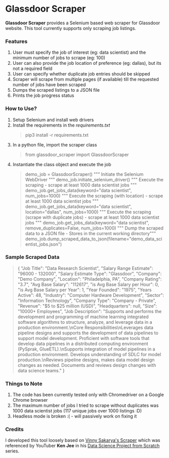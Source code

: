 # Glassdoor Scraper

**Glassdoor Scraper** provides a Selenium based web scraper for Glassdoor website. This tool currently supports only scraping job listings.

### Features

1. User must specify the job of interest (eg: data scientist) and the minimum number of jobs to scrape (eg: 100)
2. User can also provide the job location of preference (eg: dallas), but its not a required field
3. User can specify whether duplicate job entries should be skipped
4. Scraper will scrape from multiple pages (if available) till the requested number of jobs have been scraped
5. Dumps the scraped listings to a JSON file
6. Prints the job progress status

### How to Use?
1. Setup Selenium and install web drivers
2. Install the requirements in the *requirements.txt*
    > pip3 install -r requirements.txt
3. In a python file, import the scraper class
    > from glassdoor_scraper import GlassdoorScraper
4. Instantiate the class object and execute the job
    > demo_job = GlassdoorScraper()
    > """ Initiate the Selenium WebDriver """
    > demo_job.initiate_selenium_driver()
    > """ Execute the scraping - scrape at least 1000 data scientist jobs """
    > demo_job.get_jobs_data(keyword="data scientist", num_jobs=1000)
    > """ Execute the scraping (with location) - scrape at least 1000 data scientist jobs """
    > demo_job.get_jobs_data(keyword="data scientist", location="dallas", num_jobs=1000)
    > """ Execute the scraping (scrape with duplicate jobs) - scrape at least 1000 data scientist jobs """
    > demo_job.get_jobs_data(keyword="data scientist", remove_duplicates=False, num_jobs=1000)
    > """ Dump the scraped data to a JSON file - Stores in the current working directory"""
    > demo_job.dump_scraped_data_to_json(filename="demo_data_scientist_jobs.json")

### Sample Scraped Data
>{
        "Job Title": "Data Research Scientist",
        "Salary Range Estimate": "96000  -  132000",
        "Salary Estimate Type": "Glassdoor",
        "Company": "Demo Company",
        "Location": "Philadelphia, PA",
        "Company Rating": "3.7",
        "Avg Base Salary": "112617",
        "is Avg Base Salary per Hour": 0,
        "is Avg Base Salary per Year": 1,
        "Year Founded": "1975",
        "Years Active": 48,
        "Industry": "Computer Hardware Development",
        "Sector": "Information Technology",
        "Company Type": "Company - Private",
        "Revenue": "\$5 to \$25 million (USD)",
        "Headquarters": null,
        "Size": "10000+ Employees",
        "Job Description": "Supports and performs the development and programming of machine learning integrated software algorithms to structure, analyze, and leverage data in a production environment.\nCore Responsibilities\nLeverages data pipeline designs and supports the development of data pipelines to support model development. Proficient with software tools that develop data pipelines in a distributed computing environment (PySprak, GlueETL).\nSupports integration of model pipelines in a production environment. Develops understanding of SDLC for model production.\nReviews pipeline designs, makes data model design changes as needed. Documents and reviews design changes with data science teams."
    }


### Things to Note
1. The code has been currently tested only with Chromedriver on a Google Chrome browser
2. The maximum number of jobs I tried to scrape without duplicates was 1000 data scientist jobs (117 unique jobs over 1000 listings :D)
3. Headless mode is broken :( - will passively work on fixing it

### Credits
I developed this tool loosely based on [Vinny Sakarya's Scraper](https://github.com/arapfaik/scraping-glassdoor-selenium) which was referenced by YouTuber **Ken Jee** in his [Data Science Project from Scratch](https://www.youtube.com/watch?v=MpF9HENQjDo&list=PL2zq7klxX5ASFejJj80ob9ZAnBHdz5O1t) series.